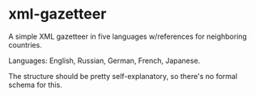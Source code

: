 # xml-gazetteer
A simple XML gazetteer in five languages w/references for neighboring countries.

Languages: English, Russian, German, French, Japanese.

The structure should be pretty self-explanatory, so there's no formal schema for this.
